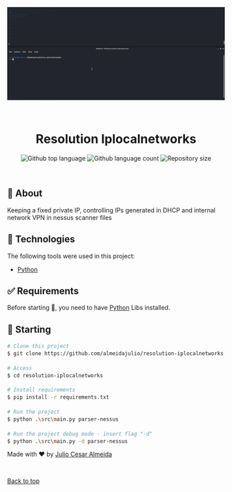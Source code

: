 <div align="center" id="top"> 
  <img src="./.github/app.gif" alt="Resolution Iplocalnetworks" />

  &#xa0;
</div>

<h1 align="center">Resolution Iplocalnetworks</h1>

<p align="center">
  <img alt="Github top language" src="https://img.shields.io/github/languages/top/almiedajulio/resolution-iplocalnetworks?color=56BEB8">

  <img alt="Github language count" src="https://img.shields.io/github/languages/count/almeidajulio/resolution-iplocalnetworks?color=56BEB8">

  <img alt="Repository size" src="https://img.shields.io/github/repo-size/almeidajulio/resolution-iplocalnetworks?color=56BEB8">

</p>


<!-- <p align="center">
  <a href="#dart-about">About</a> &#xa0; | &#xa0; 
  <a href="#sparkles-features">Features</a> &#xa0; | &#xa0;
  <a href="#rocket-technologies">Technologies</a> &#xa0; | &#xa0;
  <a href="#white_check_mark-requirements">Requirements</a> &#xa0; | &#xa0;
  <a href="#checkered_flag-starting">Starting</a> &#xa0; | &#xa0;
  <a href="#memo-license">License</a> &#xa0; | &#xa0;
  <a href="https://github.com/almeidajulio" target="_blank">Author</a>
</p> -->

<br>

## :dart: About ##

Keeping a fixed private IP,  controlling IPs generated in DHCP and internal network VPN in nessus scanner files

<!-- ## :sparkles: Features ##

:heavy_check_mark: Feature 1;\
:heavy_check_mark: Feature 2;\
:heavy_check_mark: Feature 3; -->

## :rocket: Technologies ##

The following tools were used in this project:

- [Python](https://www.python.org/)


## :white_check_mark: Requirements ##

Before starting :checkered_flag:, you need to have [Python](https://www.python.org/) Libs installed.

## :checkered_flag: Starting ##

```bash
# Clone this project
$ git clone https://github.com/almeidajulio/resolution-iplocalnetworks

# Access
$ cd resolution-iplocalnetworks

# Install requirements
$ pip install -r requirements.txt

# Run the project
$ python .\src\main.py parser-nessus

# Run the project debug mode - insert flag "-d"
$ python .\src\main.py -d parser-nessus
```


Made with :heart: by <a href="https://github.com/almeidajulio" target="_blank">Julio Cesar Almeida</a>

&#xa0;

<a href="#top">Back to top</a>
